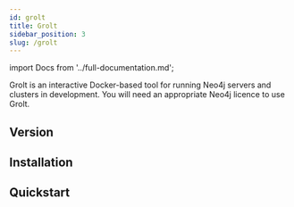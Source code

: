 ```yaml
---
id: grolt
title: Grolt
sidebar_position: 3
slug: /grolt
---
```

import Docs from '../full-documentation.md';

<Docs />

Grolt is an interactive Docker-based tool for running Neo4j servers and clusters in development. You will need an appropriate Neo4j licence to use Grolt.
     
## Version

## Installation


## Quickstart

